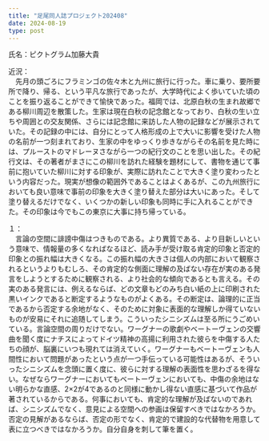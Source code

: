 ```yaml
---
title: "足尾同人誌プロジェクト202408"
date: 2024-08-19
type: post
---
```

氏名：ピクトグラム加藤大貴

近況：<br>
　先月の頭ごろにフラミンゴの佐々木と九州に旅行に行った。車に乗り、要所要所で降り、帰る、という平凡な旅行であったが、大学時代によく歩いていた頃のことを振り返ることができて愉快であった。福岡では、北原白秋の生まれ故郷である柳川周辺を散策した。生家は現在白秋の記念館となっており、白秋の生い立ちや周囲との交友関係、さらには記念館に来訪した人物の記録などが展示されていた。その記録の中には、自分にとって人格形成の上で大いに影響を受けた人物の名前が一つ刻まれており、生家の中をゆっくり歩きながらその名前を見た時には、プルーストのマドレーヌさながら一つの紀行文のことを思い出した。その紀行文は、その著者がまさにこの柳川を訪れた経験を題材にして、書物を通じて事前に抱いていた柳川に対する印象が、実際に訪れたことで大きく塗り変わったという内容だった。現実が想像の範囲外であることはよくあるが、この九州旅行においても良い意味で事前の印象を大きく塗り替えた部分は大いにあった。そして塗り替えるだけでなく、いくつかの新しい印象も同時に手に入れることができた。その印象は今でもこの東京に大事に持ち帰っている。

１：<br>
　言論の空間に誹謗中傷はつきものである。より異質である、より目新しいという意味で、情報量の多くなればなるほど、読み手が受け取る肯定的印象と否定的印象との振れ幅は大きくなる。この振れ幅の大きさは個人の内部において観察されるというよりもむしろ、その肯定的な側面に理解の及ばない存在が実のある発言をしようとするために観察される、より社会的な傾向であるとも言える。その実のある発言には、例えるならば、どの文章もどのみち白い紙の上に印刷された黒いインクであると断定するようなものがよくある。その断定は、論理的に正当であるから否定する余地がなく、そのために対象に表面的な理解しか得ていないものが安易にそれに追随してしまう。こういったシニシズムは至る所にうごめいている。言論空間の周りだけでない。ワーグナーの歌劇やベートーヴェンの交響曲を聞く度にナチスによってドイツ精神の高揚に利用された彼らを中傷する人たちの顔が、脳裏にいつも現れては消えていく。ワーグナーもベートーヴェンも人間性において問題があったという点が一つ手伝っている可能性はあるが、そういったシニシズムを念頭に置く度に、彼らに対する理解の表面性を思わざるを得ない。なぜならワーグナーにおいてもベートーヴェンにおいても、中傷の余地はない明らかな直感、2×2が4であるのと同様に動かし得ない直感に基づいて作品が著されているからである。何事においても、肯定的な理解が及ばないのであれば、シニシズムでなく、意見による空間への参画は保留すべきではなかろうか。否定の見解があるならば、否定の形でなく、肯定的で建設的な代替物を用意して表に立つべきではなかろうか。自分自身を刺して筆を置く。









